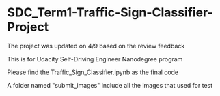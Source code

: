 # SDC_Term1-Traffic-Sign-Classifier-Project


The project was updated on 4/9 based on the review feedback

This is for Udacity Self-Driving Engineer Nanodegree program

Please find the Traffic_Sign_Classifier.ipynb as the final code

A folder named "submit_images" include all the images that used for test

